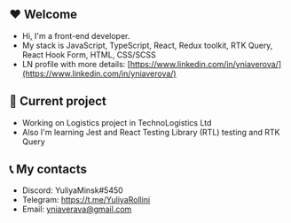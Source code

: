 
## :heart: Welcome

- Hi, I'm a front-end developer. 
- My stack is JavaScript, TypeScript, React, Redux toolkit, RTK Query, React Hook Form, HTML, CSS/SCSS
- LN profile with more details: [https://www.linkedin.com/in/yniaverova/](https://www.linkedin.com/in/yniaverova/)

## :pushpin: Current project

- Working on Logistics project in TechnoLogistics Ltd
- Also I'm learning Jest and React Testing Library (RTL) testing and RTK Query

## :telephone_receiver: My contacts

- Discord: YuliyaMinsk#5450
- Telegram: https://t.me/YuliyaRollini
- Email: yniaverava@gmail.com
